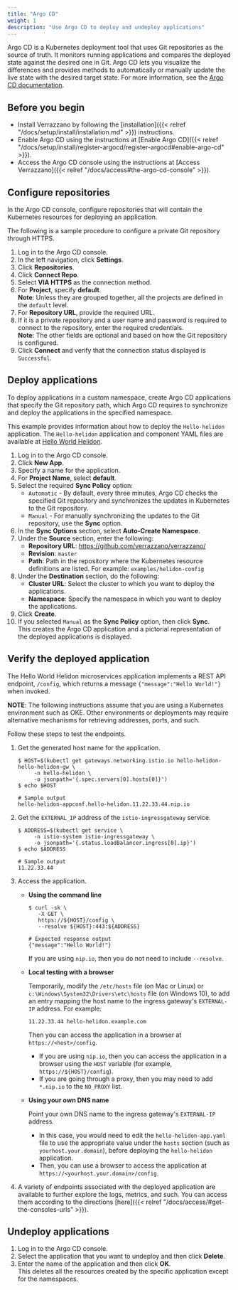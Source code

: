 ```yaml
---
title: "Argo CD"
weight: 1
description: "Use Argo CD to deploy and undeploy applications"
---
```


Argo CD is a Kubernetes deployment tool that uses Git repositories as the source of truth. It monitors running applications and compares the deployed state against the desired one in Git. Argo CD lets you visualize the differences and provides methods to automatically or manually update the live state with the desired target state. For more information, see the [Argo CD documentation](https://argo-cd.readthedocs.io/en/stable/).

## Before you begin

- Install Verrazzano by following the [installation]({{< relref "/docs/setup/install/installation.md" >}}) instructions.
- Enable Argo CD using the instructions at [Enable Argo CD]({{< relref "/docs/setup/install/register-argocd/register-argocd#enable-argo-cd" >}}).
- Access the Argo CD console using the instructions at [Access Verrazzano]({{< relref "/docs/access#the-argo-cd-console" >}}).



## Configure repositories

In the Argo CD console, configure repositories that will contain the Kubernetes resources for deploying an application.

The following is a sample procedure to configure a private Git repository through HTTPS.
1. Log in to the Argo CD console.
2. In the left navigation, click **Settings**.
3. Click **Repositories**.
3. Click **Connect Repo**.
4. Select **VIA HTTPS** as the connection method.
5. For **Project**, specify **default**.
<br>**Note**: Unless they are grouped together, all the projects are defined in the `default` level.
6. For **Repository URL**, provide the required URL.
7. If it is a private repository and a user name and password is required to connect to the repository, enter the required credentials.
<br>**Note**: The other fields are optional and based on how the Git repository is configured.
9. Click **Connect** and verify that the connection status displayed is `Successful`.

## Deploy applications

To deploy applications in a custom namespace, create Argo CD applications that specify the Git repository path, which Argo CD requires to synchronize and deploy the applications in the specified namespace.

This example provides information about how to deploy the `Hello-helidon` application. The `Hello-helidon` application and component YAML files are available at [Hello World Helidon](https://github.com/verrazzano/verrazzano/tree/master/examples/helidon-config).

1. Log in to the Argo CD console.
2. Click **New App**.
3. Specify a name for the application.
4. For **Project Name**, select **default**.
5. Select the required **Sync Policy** option:
   - `Automatic` - By default, every three minutes, Argo CD checks the specified Git repository and synchronizes the updates in Kubernetes to the Git repository.
   - `Manual` - For manually synchronizing the updates to the Git repository, use the **Sync** option.
6. In the **Sync Options** section, select **Auto-Create Namespace**.
7. Under the **Source** section, enter the following:
    - **Repository URL**: https://github.com/verrazzano/verrazzano/
    - **Revision**: `master`
    - **Path**: Path in the repository where the Kubernetes resource definitions are listed. For example: `examples/helidon-config`
7. Under the **Destination** section, do the following:
    - **Cluster URL**: Select the cluster to which you want to deploy the applications.
    - **Namespace**: Specify the namespace in which you want to deploy the applications.
9. Click **Create**.
10. If you selected `Manual` as the **Sync Policy** option, then click **Sync**.
<br> This creates the Argo CD application and a pictorial representation of the deployed applications is displayed.

## Verify the deployed application

The Hello World Helidon microservices application implements a REST API endpoint, `/config`, which returns a message `{"message":"Hello World!"}` when invoked.

**NOTE**:  The following instructions assume that you are using a Kubernetes environment such as OKE. Other environments or deployments may require alternative mechanisms for retrieving addresses, ports, and such.

Follow these steps to test the endpoints.

1. Get the generated host name for the application.

   ```
   $ HOST=$(kubectl get gateways.networking.istio.io hello-helidon-hello-helidon-gw \
        -n hello-helidon \
        -o jsonpath='{.spec.servers[0].hosts[0]}')
   $ echo $HOST

   # Sample output
   hello-helidon-appconf.hello-helidon.11.22.33.44.nip.io
   ```

1. Get the `EXTERNAL_IP` address of the `istio-ingressgateway` service.
   ```
   $ ADDRESS=$(kubectl get service \
        -n istio-system istio-ingressgateway \
        -o jsonpath='{.status.loadBalancer.ingress[0].ip}')
   $ echo $ADDRESS

   # Sample output
   11.22.33.44
   ```   

1. Access the application.

   * **Using the command line**
     ```
     $ curl -sk \
        -X GET \
        https://${HOST}/config \
        --resolve ${HOST}:443:${ADDRESS}

     # Expected response output
     {"message":"Hello World!"}
     ```
     If you are using `nip.io`, then you do not need to include `--resolve`.
   * **Local testing with a browser**

     Temporarily, modify the `/etc/hosts` file (on Mac or Linux)
     or `c:\Windows\System32\Drivers\etc\hosts` file (on Windows 10),
     to add an entry mapping the host name to the ingress gateway's `EXTERNAL-IP` address.
     For example:
     ```
     11.22.33.44 hello-helidon.example.com
     ```
     Then you can access the application in a browser at `https://<host>/config`.

     - If you are using `nip.io`, then you can access the application in a browser using the `HOST` variable (for example, `https://${HOST}/config`).  
     - If you are going through a proxy, then you may need to add `*.nip.io` to the `NO_PROXY` list.

   * **Using your own DNS name**

     Point your own DNS name to the ingress gateway's `EXTERNAL-IP` address.
     * In this case, you would need to edit the `hello-helidon-app.yaml` file
       to use the appropriate value under the `hosts` section (such as `yourhost.your.domain`),
       before deploying the `hello-helidon` application.
     * Then, you can use a browser to access the application at `https://<yourhost.your.domain>/config`.     

1. A variety of endpoints associated with the deployed application are available to further explore the logs, metrics, and such.
You can access them according to the directions [here]({{< relref "/docs/access/#get-the-consoles-urls" >}}).  

## Undeploy applications

1. Log in to the Argo CD console.
2. Select the application that you want to undeploy and then click **Delete**.
3. Enter the name of the application and then click **OK**.
<br>This deletes all the resources created by the specific application except for the namespaces.
